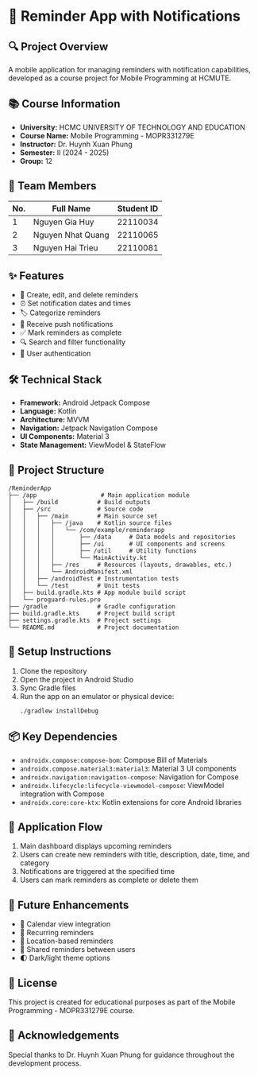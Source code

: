 # 📅 Reminder App with Notifications

## 🔍 Project Overview

A mobile application for managing reminders with notification capabilities, developed as a course project for Mobile Programming at HCMUTE.

## 📚 Course Information

-   **University:** HCMC UNIVERSITY OF TECHNOLOGY AND EDUCATION
-   **Course Name:** Mobile Programming - MOPR331279E
-   **Instructor:** Dr. Huynh Xuan Phung
-   **Semester:** II (2024 - 2025)
-   **Group:** 12

## 👥 Team Members

| No. | Full Name         | Student ID |
| --- | ----------------- | ---------- |
| 1   | Nguyen Gia Huy    | 22110034   |
| 2   | Nguyen Nhat Quang | 22110065   |
| 3   | Nguyen Hai Trieu  | 22110081   |

## ✨ Features

-   📝 Create, edit, and delete reminders
-   ⏰ Set notification dates and times
-   🏷️ Categorize reminders
-   🔔 Receive push notifications
-   ✅ Mark reminders as complete
-   🔍 Search and filter functionality
-   🔐 User authentication

## 🛠️ Technical Stack

-   **Framework:** Android Jetpack Compose
-   **Language:** Kotlin
-   **Architecture:** MVVM
-   **Navigation:** Jetpack Navigation Compose
-   **UI Components:** Material 3
-   **State Management:** ViewModel & StateFlow

## 📂 Project Structure

```
/ReminderApp
├── /app                  # Main application module
│   ├── /build           # Build outputs
│   ├── /src             # Source code
│   │   ├── /main        # Main source set
│   │   │   ├── /java    # Kotlin source files
│   │   │   │   └── /com/example/reminderapp
│   │   │   │       ├── /data     # Data models and repositories
│   │   │   │       ├── /ui       # UI components and screens
│   │   │   │       ├── /util     # Utility functions
│   │   │   │       └── MainActivity.kt
│   │   │   ├── /res     # Resources (layouts, drawables, etc.)
│   │   │   └── AndroidManifest.xml
│   │   ├── /androidTest # Instrumentation tests
│   │   └── /test        # Unit tests
│   ├── build.gradle.kts # App module build script
│   └── proguard-rules.pro
├── /gradle              # Gradle configuration
├── build.gradle.kts     # Project build script
├── settings.gradle.kts  # Project settings
└── README.md            # Project documentation
```

## 🚀 Setup Instructions

1. Clone the repository
2. Open the project in Android Studio
3. Sync Gradle files
4. Run the app on an emulator or physical device:
    ```bash
    ./gradlew installDebug
    ```

## 📦 Key Dependencies

-   `androidx.compose:compose-bom`: Compose Bill of Materials
-   `androidx.compose.material3:material3`: Material 3 UI components
-   `androidx.navigation:navigation-compose`: Navigation for Compose
-   `androidx.lifecycle:lifecycle-viewmodel-compose`: ViewModel integration with Compose
-   `androidx.core:core-ktx`: Kotlin extensions for core Android libraries

## 🔄 Application Flow

1. Main dashboard displays upcoming reminders
2. Users can create new reminders with title, description, date, time, and category
3. Notifications are triggered at the specified time
4. Users can mark reminders as complete or delete them

## 🚀 Future Enhancements

-   📅 Calendar view integration
-   🔁 Recurring reminders
-   📍 Location-based reminders
-   👥 Shared reminders between users
-   🌓 Dark/light theme options

## 📄 License

This project is created for educational purposes as part of the Mobile Programming - MOPR331279E course.

## 🙏 Acknowledgements

Special thanks to Dr. Huynh Xuan Phung for guidance throughout the development process.
